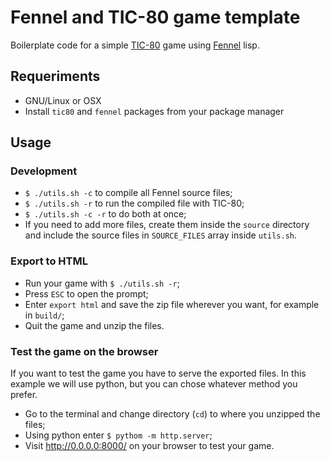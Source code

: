 # Fennel and TIC-80 game template
Boilerplate code for a simple [TIC-80](https://tic.computer/) game using [Fennel](https://fennel-lang.org/) lisp.

## Requeriments
- GNU/Linux or OSX
- Install `tic80` and `fennel` packages from your package manager

## Usage
### Development
- `$ ./utils.sh -c` to compile all Fennel source files;
- `$ ./utils.sh -r` to run the compiled file with TIC-80;
- `$ ./utils.sh -c -r` to do both at once;
- If you need to add more files, create them inside the `source` directory and include the source files in `SOURCE_FILES` array inside `utils.sh`.

### Export to HTML
- Run your game with `$ ./utils.sh -r`;
- Press `ESC` to open the prompt;
- Enter `export html` and save the zip file wherever you want, for example in `build/`;
- Quit the game and unzip the files.

### Test the game on the browser
If you want to test the game you have to serve the exported files. In this example we will use python, but you can chose whatever method you prefer.

- Go to the terminal and change directory (`cd`) to where you unzipped the files;
- Using python enter `$ pythom -m http.server`;
- Visit <http://0.0.0.0:8000/> on your browser to test your game.

